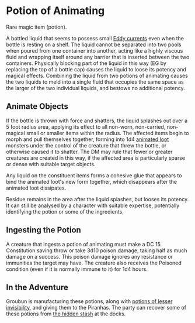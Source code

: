 # Potion of Animating

Rare magic item (potion).

A bottled liquid that seems to possess small [Eddy currents](https://en.wikipedia.org/wiki/Eddy_(fluid_dynamics)) even when the bottle is resting on a shelf.
The liquid cannot be separated into two pools when poured from one container into another, acting like a highly viscous fluid and wrapping itself around any barrier that is inserted between the two containers.
Physically blocking part of the liquid in this way (EG by replacing the top of a bottle cap) causes the liquid to loose its potency and magical effects.
Combining the liquid from two potions of animating causes the two liquids to meld into a single fluid that occupies the same space as the larger of the two individual liquids, and bestows no additional potency.

## Animate Objects

If the bottle is thrown with force and shatters, the liquid splashes out over a 5 foot radius area, applying its effect to all non-worn, non-carried, non-magical small or smaller items within the radius.
The affected items begin to morph and pull themselves together, forming into 1d4 [animated loot](../monsters/animated-loot.md) monsters under the control of the creature that threw the bottle, or otherwise caused it to shatter.
The DM may rule that fewer or greater creatures are created in this way, if the affected area is particularly sparse or dense with suitable target objects.

Any liquid on the constituent items forms a cohesive glue that appears to bind the animated loot's new form together, which disappears after the animated loot dissipates.

Residue remains in the area after the liquid splashes, but looses its potency.
It can still be analysed by a character with suitable expertise, potentially identifying the potion or some of the ingredients.

## Ingesting the Potion

A creature that ingests a potion of animating must make a DC 15 Constitution saving throw or take 3d10 poison damage, taking half as much damage on a success.
This poison damage ignores any resistance or immunities the target may have.
The creature also receives the Poisoned condition (even if it is normally immune to it) for 1d4 hours.

## In the Adventure

Groubun is manufacturing these potions, along with [potions of lesser invisibility](./potion-of-lesser-invisibility.md), and giving them to the Piranhas.
The party can recover some of these potions from [the hidden stash](FIXME) at the docks.
